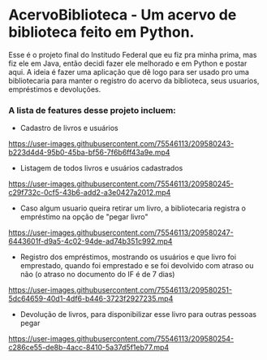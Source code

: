 # AcervoBiblioteca - Um acervo de biblioteca feito em Python.

Esse é o projeto final do Institudo Federal que eu fiz pra minha prima, mas fiz ele em Java, então decidi fazer ele melhorado e em Python e postar aqui. A ideia é fazer uma aplicação que dê logo para ser usado pro uma bibliotecaria para manter o registro do acervo da biblioteca, seus usuarios, empréstimos e devoluções.

### A lista de features desse projeto incluem:
* Cadastro de livros e usuários

https://user-images.githubusercontent.com/75546113/209580243-b223d4d4-95b0-45ba-bf56-7f6b6ff43a9e.mp4

* Listagem de todos livros e usuários cadastrados

https://user-images.githubusercontent.com/75546113/209580245-c29f732c-0cf5-43b6-add2-a3e0427a2012.mp4

* Caso algum usuario queira retirar um livro, a bibliotecaria registra o empréstimo na opção de "pegar livro"

https://user-images.githubusercontent.com/75546113/209580247-6443601f-d9a5-4c02-94de-ad74b351c992.mp4

* Registro dos empréstimos, mostrando os usuários e que livro foi emprestado, quando foi emprestado e se foi devolvido com atraso ou não (o atraso no documento do IF é de 7 dias)

https://user-images.githubusercontent.com/75546113/209580251-5dc64659-40d1-4df6-b446-3723f2927235.mp4

* Devolução de livros, para disponibilizar esse livro para outras pessoas pegar

https://user-images.githubusercontent.com/75546113/209580254-c286ce55-de8b-4acc-8410-5a37d5f1eb77.mp4
